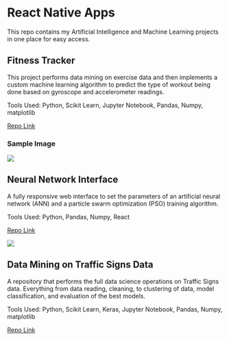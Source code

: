 # React Native Apps

This repo contains my Artificial Intelligence and Machine Learning projects in one place for easy access.

## Fitness Tracker

This project performs data mining on exercise data and then implements a custom machine learning algorithm to predict the type of workout being done based on gyroscope and accelerometer readings.

Tools Used: Python, Scikit Learn, Jupyter Notebook, Pandas, Numpy, matplotlib

[Repo Link](https://github.com/MosesDVarghese/fitness-tracker)

### Sample Image

<img src="assets/yuber.png">

## Neural Network Interface

A fully responsive web interface to set the parameters of an artificial neural network (ANN) and a particle swarm optimization (PSO) training algorithm.

Tools Used: Python, Pandas, Numpy, React

[Repo Link](https://github.com/MosesDVarghese/f20bc_group2_2023-24)

<img src="assets/linkup.png">

## Data Mining on Traffic Signs Data

A repository that performs the full data science operations on Traffic Signs data. Everything from data reading, cleaning, to clustering of data, model classification, and evaluation of the best models.

Tools Used: Python, Scikit Learn, Keras, Jupyter Notebook, Pandas, Numpy, matplotlib

[Repo Link](https://github.com/MosesDVarghese/F20DL_Coursework_Group8_2023-24)
